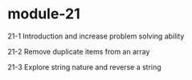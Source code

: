# module-21

21-1 Introduction and increase problem solving ability

21-2 Remove duplicate items from an array

21-3 Explore string nature and reverse a string
